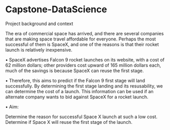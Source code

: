# Capstone-DataScience

Project background and context

The era of commercial space has arrived, and there are several companies that are making space travel affordable for everyone. Perhaps the most successful of them is SpaceX, and one of the reasons is that their rocket launch is relatively inexpensive.

• SpaceX advertises Falcon 9 rocket launches on its website, with a cost of 62 million dollars; other providers cost upward of 165 million dollars each, much of the savings is because SpaceX can reuse the first stage.

• Therefore, this aims to predict if the Falcon 9 first stage will land successfully. By determining the first stage landing and its resusability, we can determine the cost of a launch. This information can be used if an alternate company wants to bid against SpaceX for a rocket launch.

• Aim:

Determine the reason for successful Space X launch at such a low cost.
Determine if Space X will reuse the first stage of the launch.
